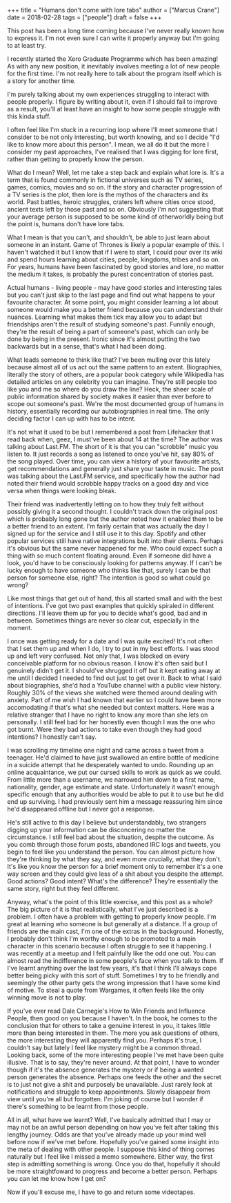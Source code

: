 +++
title = "Humans don't come with lore tabs"
author = ["Marcus Crane"]
date = 2018-02-28
tags = ["people"]
draft = false
+++

This post has been a long time coming because I've never really known how to express it. I'm not even sure I can write it properly anyway but I'm going to at least try.

I recently started the Xero Graduate Programme which has been amazing! As with any new position, it inevitably involves meeting a lot of new people for the first time. I'm not really here to talk about the program itself which is a story for another time.

I'm purely talking about my own experiences struggling to interact with people properly. I figure by writing about it, even if I should fail to improve as a result, you'll at least have an insight to how some people struggle with this kinda stuff.

I often feel like I'm stuck in a recurring loop where I'll meet someone that I consider to be not only interesting, but worth knowing, and so I decide "I'd like to know more about this person". I mean, we all do it but the more I consider my past approaches, I've realised that I was digging for lore first, rather than getting to properly know the person.

What do I mean? Well, let me take a step back and explain what lore is. It's a term that is found commonly in fictional universes such as TV series, games, comics, movies and so on. If the story and character progression of a TV series is the plot, then lore is the mythos of the characters and its world. Past battles, heroic struggles, craters left where cities once stood, ancient texts left by those past and so on. Obviously I'm not suggesting that your average person is supposed to be some kind of otherworldly being but the point is, humans don't have lore tabs.

What I mean is that you can't, and shouldn't, be able to just learn about someone in an instant. Game of Thrones is likely a popular example of this. I haven't watched it but I know that if I were to start, I could pour over its wiki and spend hours learning about cities, people, kingdoms, tribes and so on. For years, humans have been fascinated by good stories and lore, no matter the medium it takes, is probably the purest concentration of stories past.

Actual humans - living people - may have good stories and interesting tales but you can't just skip to the last page and find out what happens to your favourite character. At some point, you might consider learning a lot about someone would make you a better friend because you can understand their nuances. Learning what makes them tick may allow you to adapt but friendships aren't the result of studying someone's past. Funnily enough, they're the result of being a part of someone's past, which can only be done by being in the present. Ironic since it's almost putting the two backwards but in a sense, that's what I had been doing.

What leads someone to think like that? I've been mulling over this lately because almost all of us act out the same pattern to an extent. Biographies, literally the story of others, are a popular book category while Wikipedia has detailed articles on any celebrity you can imagine. They're still people too like you and me so where do you draw the line? Heck, the sheer scale of public information shared by society makes it easier than ever before to scope out someone's past. We're the most documented group of humans in history, essentially recording our autobiographies in real time. The only deciding factor I can up with has to be intent.

It's not what it used to be but I remembered a post from Lifehacker that I read back when, geez, I must've been about 14 at the time? The author was talking about Last.FM. The short of it is that you can "scrobble" music you listen to. It just records a song as listened to once you've hit, say 80% of the song played. Over time, you can view a history of your favourite artists, get recommendations and generally just share your taste in music. The post was talking about the Last.FM service, and specifically how the author had noted their friend would scrobble happy tracks on a good day and vice versa when things were looking bleak.

Their friend was inadvertently letting on to how they truly felt without possibly giving it a second thought. I couldn't track down the original post which is probably long gone but the author noted how it enabled them to be a better friend to an extent. I'm fairly certain that was actually the day I signed up for the service and I still use it to this day. Spotify and other popular services still have native integrations built into their clients. Perhaps it's obvious but the same never happened for me. Who could expect such a thing with so much content floating around. Even if someone did have a look, you'd have to be consciously looking for patterns anyway. If I can't be lucky enough to have someone who thinks like that, surely I can be that person for someone else, right? The intention is good so what could go wrong?

Like most things that get out of hand, this all started small and with the best of intentions. I've got two past examples that quickly spiraled in different directions. I'll leave them up for you to decide what's good, bad and in between. Sometimes things are never so clear cut, especially in the moment.

I once was getting ready for a date and I was quite excited! It's not often that I set them up and when I do, I try to put in my best efforts. I was stood up and left very confused. Not only that, I was blocked on every conceivable platform for no obvious reason. I know it's often said but I genuinely didn't get it. I should've shrugged it off but it kept eating away at me until I decided I needed to find out just to get over it. Back to what I said about biographies, she'd had a YouTube channel with a public view history. Roughly 30% of the views she watched were themed around dealing with anxiety. Part of me wish I had known that earlier so I could have been more accomodating if that's what she needed but context matters. Here was a relative stranger that I have no right to know any more than she lets on personally. I still feel bad for her honestly even though I was the one who got burnt. Were they bad actions to take even though they had good intentions? I honestly can't say.

I was scrolling my timeline one night and came across a tweet from a teenager. He'd claimed to have just swallowed an entire bottle of medicine in a suicide attempt that he desperately wanted to undo. Rounding up an online acquaintance, we put our cursed skills to work as quick as we could. From little more than a username, we narrowed him down to a first name, nationality, gender, age estimate and state. Unfortunately it wasn't enough specific enough that any authorities would be able to put it to use but he did end up surviving. I had previously sent him a message reassuring him since he'd disappeared offline but I never got a response.

He's still active to this day I believe but understandably, two strangers digging up your information can be disconcering no matter the circumstance. I still feel bad about the situation, despite the outcome. As you comb through those forum posts, abandoned IRC logs and tweets, you begin to feel like you understand the person. You can almost picture how they're thinking by what they say, and even more crucially, what they don't. It's like you know the person for a brief moment only to remember it's a one way screen and they could give less of a shit about you despite the attempt. Good actions? Good intent? What's the difference? They're essentially the same story, right but they feel different.

Anyway, what's the point of this little exercise, and this post as a whole? The big picture of it is that realistically, what I've just described is a problem. I often have a problem with getting to properly know people. I'm great at learning who someone is but generally at a distance. If a group of friends are the main cast, I'm one of the extras in the background. Honestly, I probably don't think I'm worthy enough to be promoted to a main character in this scenario because I often struggle to see it happening. I was recently at a meetup and I felt painfully like the odd one out. You can almost read the indifference in some people's face when you talk to them. If I've learnt anything over the last few years, it's that I think I'll always cope better being picky with this sort of stuff. Sometimes I try to be friendly and seemingly the other party gets the wrong impression that I have some kind of motive. To steal a quote from Wargames, it often feels like the only winning move is not to play.

If you've ever read Dale Carnegie's How to Win Friends and Influence People, then good on you because I haven't. In the book, he comes to the conclusion that for others to take a genuine interest in you, it takes little more than being interested in them. The more you ask questions of others, the more interesting they will apparently find you. Perhaps it's true, I couldn't say but lately I feel like mystery might be a common thread. Looking back, some of the more interesting people I've met have been quite illusive. That is to say, they're never around. At that point, I have to wonder though if it's the absence generates the mystery or if being a wanted person generates the absence. Perhaps one feeds the other and the secret is to just not give a shit and purposely be unavailable. Just rarely look at notifications and struggle to keep appointments. Slowly disappear from view until you're all but forgotten. I'm joking of course but I wonder if there's something to be learnt from those people.

All in all, what have we learnt? Well, I've basically admitted that I may or may not be an awful person depending on how you've felt after taking this lengthy journey. Odds are that you've already made up your mind well before now if we've met before. Hopefully you've gained some insight into the meta of dealing with other people. I suppose this kind of thing comes naturally but I feel like I missed a memo somewhere. Either way, the first step is admitting something is wrong. Once you do that, hopefully it should be more straightfoward to progress and become a better person. Perhaps you can let me know how I get on?

Now if you'll excuse me, I have to go and return some videotapes.
